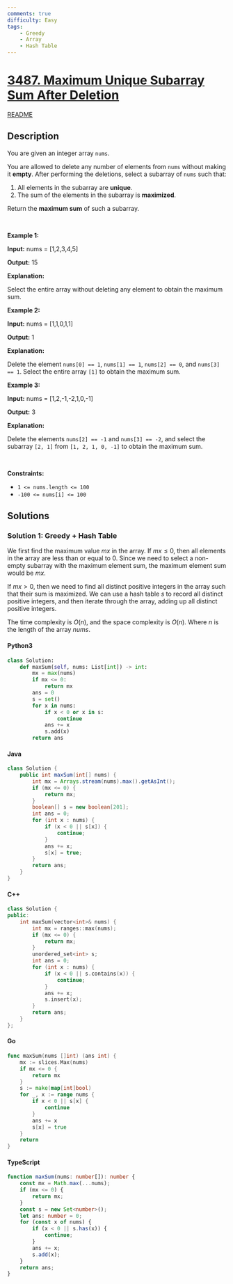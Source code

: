 ```yaml
---
comments: true
difficulty: Easy
tags:
    - Greedy
    - Array
    - Hash Table
---
```


<!-- problem:start -->

# [3487. Maximum Unique Subarray Sum After Deletion](https://leetcode.com/problems/maximum-unique-subarray-sum-after-deletion)

[README](/solution/3400-3499/3487.Maximum%20Unique%20Subarray%20Sum%20After%20Deletion/README.md)

## Description

<!-- description:start -->

<p>You are given an integer array <code>nums</code>.</p>

<p>You are allowed to delete any number of elements from <code>nums</code> without making it <strong>empty</strong>. After performing the deletions, select a <span data-keyword="subarray-nonempty">subarray</span> of <code>nums</code> such that:</p>

<ol>
	<li>All elements in the subarray are <strong>unique</strong>.</li>
	<li>The sum of the elements in the subarray is <strong>maximized</strong>.</li>
</ol>

<p>Return the <strong>maximum sum</strong> of such a subarray.</p>

<p>&nbsp;</p>
<p><strong class="example">Example 1:</strong></p>

<div class="example-block">
<p><strong>Input:</strong> <span class="example-io">nums = [1,2,3,4,5]</span></p>

<p><strong>Output:</strong> <span class="example-io">15</span></p>

<p><strong>Explanation:</strong></p>

<p>Select the entire array without deleting any element to obtain the maximum sum.</p>
</div>

<p><strong class="example">Example 2:</strong></p>

<div class="example-block">
<p><strong>Input:</strong> <span class="example-io">nums = [1,1,0,1,1]</span></p>

<p><strong>Output:</strong> 1</p>

<p><strong>Explanation:</strong></p>

<p>Delete the element <code>nums[0] == 1</code>, <code>nums[1] == 1</code>, <code>nums[2] == 0</code>, and <code>nums[3] == 1</code>. Select the entire array <code>[1]</code> to obtain the maximum sum.</p>
</div>

<p><strong class="example">Example 3:</strong></p>

<div class="example-block">
<p><strong>Input:</strong> <span class="example-io">nums = [1,2,-1,-2,1,0,-1]</span></p>

<p><strong>Output:</strong> 3</p>

<p><strong>Explanation:</strong></p>

<p>Delete the elements <code>nums[2] == -1</code> and <code>nums[3] == -2</code>, and select the subarray <code>[2, 1]</code> from <code>[1, 2, 1, 0, -1]</code> to obtain the maximum sum.</p>
</div>

<p>&nbsp;</p>
<p><strong>Constraints:</strong></p>

<ul>
	<li><code>1 &lt;= nums.length &lt;= 100</code></li>
	<li><code>-100 &lt;= nums[i] &lt;= 100</code></li>
</ul>

<!-- description:end -->

## Solutions

<!-- solution:start -->

### Solution 1: Greedy + Hash Table

We first find the maximum value $\textit{mx}$ in the array. If $\textit{mx} \leq 0$, then all elements in the array are less than or equal to 0. Since we need to select a non-empty subarray with the maximum element sum, the maximum element sum would be $\textit{mx}$.

If $\textit{mx} > 0$, then we need to find all distinct positive integers in the array such that their sum is maximized. We can use a hash table $\textit{s}$ to record all distinct positive integers, and then iterate through the array, adding up all distinct positive integers.

The time complexity is $O(n)$, and the space complexity is $O(n)$. Where $n$ is the length of the array $\textit{nums}$.

<!-- tabs:start -->

#### Python3

```python
class Solution:
    def maxSum(self, nums: List[int]) -> int:
        mx = max(nums)
        if mx <= 0:
            return mx
        ans = 0
        s = set()
        for x in nums:
            if x < 0 or x in s:
                continue
            ans += x
            s.add(x)
        return ans
```

#### Java

```java
class Solution {
    public int maxSum(int[] nums) {
        int mx = Arrays.stream(nums).max().getAsInt();
        if (mx <= 0) {
            return mx;
        }
        boolean[] s = new boolean[201];
        int ans = 0;
        for (int x : nums) {
            if (x < 0 || s[x]) {
                continue;
            }
            ans += x;
            s[x] = true;
        }
        return ans;
    }
}
```

#### C++

```cpp
class Solution {
public:
    int maxSum(vector<int>& nums) {
        int mx = ranges::max(nums);
        if (mx <= 0) {
            return mx;
        }
        unordered_set<int> s;
        int ans = 0;
        for (int x : nums) {
            if (x < 0 || s.contains(x)) {
                continue;
            }
            ans += x;
            s.insert(x);
        }
        return ans;
    }
};
```

#### Go

```go
func maxSum(nums []int) (ans int) {
	mx := slices.Max(nums)
	if mx <= 0 {
		return mx
	}
	s := make(map[int]bool)
	for _, x := range nums {
		if x < 0 || s[x] {
			continue
		}
		ans += x
		s[x] = true
	}
	return
}
```

#### TypeScript

```ts
function maxSum(nums: number[]): number {
    const mx = Math.max(...nums);
    if (mx <= 0) {
        return mx;
    }
    const s = new Set<number>();
    let ans: number = 0;
    for (const x of nums) {
        if (x < 0 || s.has(x)) {
            continue;
        }
        ans += x;
        s.add(x);
    }
    return ans;
}
```

<!-- tabs:end -->

<!-- solution:end -->

<!-- problem:end -->
